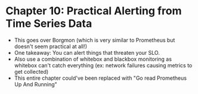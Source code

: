 # Chapter 10: Practical Alerting from Time Series Data
- This goes over Borgmon (which is very similar to Prometheus but doesn't seem practical at all!)
- One takeaway: You can alert things that threaten your SLO.
- Also use a combination of whitebox and blackbox monitoring as whitebox can't catch everything (ex: network failures causing metrics to get collected)
- This entire chapter could've been replaced with "Go read Prometheus Up And Running"
